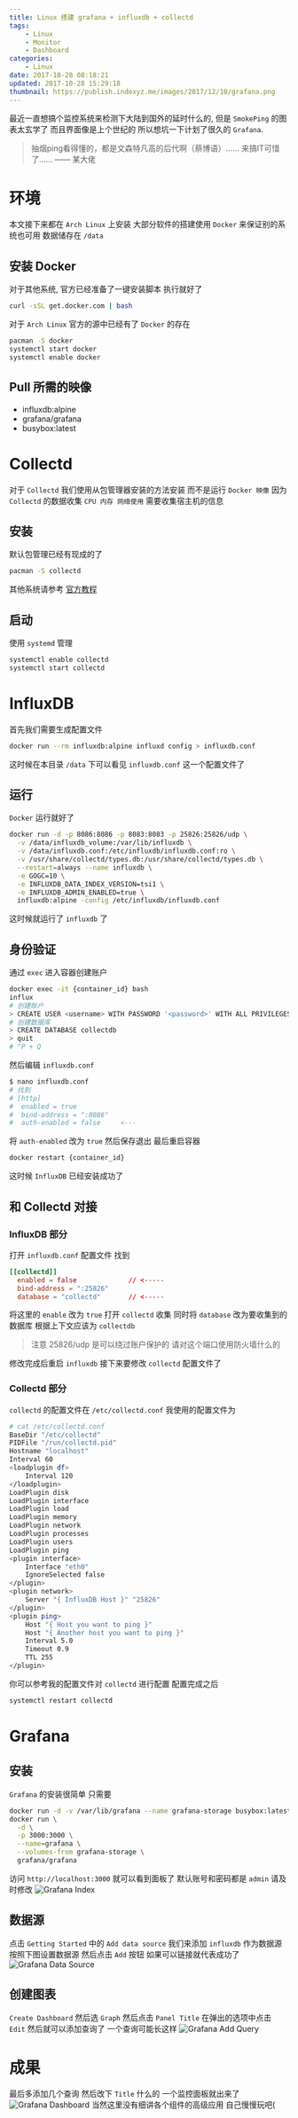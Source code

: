 ```yaml
---
title: Linux 搭建 grafana + influxdb + collectd
tags: 
    - Linux
    - Monitor
    - Dashboard
categories:
    - Linux
date: 2017-10-28 08:18:21
updated: 2017-10-28 15:29:18
thumbnail: https://publish.indexyz.me/images/2017/12/10/grafana.png
---
```

最近一直想搞个监控系统来检测下大陆到国外的延时什么的, 但是 `SmokePing` 的图表太玄学了 而且界面像是上个世纪的 所以想坑一下计划了很久的 `Grafana`.

<!-- more -->

> 抽烟ping看得懂的，都是文森特凡高的后代啊（蔡博语）…… 来搞IT可惜了…… —— 某大佬

# 环境
本文接下来都在 `Arch Linux` 上安装 大部分软件的搭建使用 `Docker` 来保证别的系统也可用
数据储存在 `/data`

## 安装 Docker
对于其他系统, 官方已经准备了一键安装脚本 执行就好了
```bash
curl -sSL get.docker.com | bash
```
对于 `Arch Linux` 官方的源中已经有了 `Docker` 的存在
```bash
pacman -S docker
systemctl start docker
systemctl enable docker
```

## Pull 所需的映像
* influxdb:alpine
* grafana/grafana
* busybox:latest

# Collectd
对于 `Collectd` 我们使用从包管理器安装的方法安装 而不是运行 `Docker 映像` 因为 `Collectd` 的数据收集 `CPU 内存 网络使用` 需要收集宿主机的信息
## 安装
默认包管理已经有现成的了
```bash
pacman -S collectd
```
其他系统请参考 [官方教程](https://collectd.org/download.shtml)
## 启动
使用 `systemd` 管理
```bash
systemctl enable collectd
systemctl start collectd
```
# InfluxDB
首先我们需要生成配置文件 
```bash
docker run --rm influxdb:alpine influxd config > influxdb.conf
```
这时候在本目录 `/data` 下可以看见 `influxdb.conf` 这一个配置文件了
## 运行
`Docker` 运行就好了
```bash
docker run -d -p 8086:8086 -p 8083:8083 -p 25826:25826/udp \
  -v /data/influxdb_volume:/var/lib/influxdb \
  -v /data/influxdb.conf:/etc/influxdb/influxdb.conf:ro \
  -v /usr/share/collectd/types.db:/usr/share/collectd/types.db \
  --restart=always --name influxdb \
  -e GOGC=10 \
  -e INFLUXDB_DATA_INDEX_VERSION=tsi1 \
  -e INFLUXDB_ADMIN_ENABLED=true \
  influxdb:alpine -config /etc/influxdb/influxdb.conf
```
这时候就运行了 `influxdb` 了
## 身份验证
通过 `exec` 进入容器创建账户
```bash
docker exec -it {container_id} bash
influx
# 创建账户
> CREATE USER <username> WITH PASSWORD '<password>' WITH ALL PRIVILEGES
# 创建数据库
> CREATE DATABASE collectdb
> quit
# ^P + Q 
```
然后编辑 `influxdb.conf`
```bash
$ nano influxdb.conf
# 找到 
# [http]
#  enabled = true
#  bind-address = ":8086"
#  auth-enabled = false     <---
```
将 `auth-enabled` 改为 `true` 然后保存退出 最后重启容器
```bash
docker restart {container_id}
```
这时候 `InfluxDB` 已经安装成功了
## 和 Collectd 对接
### InfluxDB 部分
打开 `influxdb.conf` 配置文件
找到
```conf
[[collectd]]
  enabled = false             // <-----
  bind-address = ":25826"
  database = "collectd"       // <-----
```
将这里的 `enable` 改为 `true` 打开 `collectd` 收集
同时将 `database` 改为要收集到的数据库 根据上下文应该为 `collectdb`
> 注意 25826/udp 是可以绕过账户保护的 请对这个端口使用防火墙什么的

修改完成后重启 `influxdb` 接下来要修改 `collectd` 配置文件了
### Collectd 部分
`collectd` 的配置文件在 `/etc/collectd.conf`
我使用的配置文件为
```bash
# cat /etc/collectd.conf
BaseDir "/etc/collectd"
PIDFile "/run/collectd.pid"
Hostname "localhost"
Interval 60
<loadplugin df> 
    Interval 120
</loadplugin>
LoadPlugin disk
LoadPlugin interface
LoadPlugin load
LoadPlugin memory
LoadPlugin network
LoadPlugin processes
LoadPlugin users
LoadPlugin ping
<plugin interface>
    Interface "eth0"
    IgnoreSelected false
</plugin>
<plugin network>
    Server "{ InfluxDB Host }" "25826"
</plugin>
<plugin ping>
    Host "{ Host you want to ping }"
    Host "{ Another host you want to ping }"
    Interval 5.0
    Timeout 0.9
    TTL 255
</plugin>
```
你可以参考我的配置文件对 `collectd` 进行配置
配置完成之后
```bash
systemctl restart collectd
```
# Grafana
## 安装
`Grafana` 的安装很简单 只需要
```bash
docker run -d -v /var/lib/grafana --name grafana-storage busybox:latest
docker run \
  -d \
  -p 3000:3000 \
  --name=grafana \
  --volumes-from grafana-storage \
  grafana/grafana
```
访问 `http://localhost:3000` 就可以看到面板了
默认账号和密码都是 `admin` 请及时修改
![Grafana Index](https://publish.indexyz.me/images/2017/12/12/Grafana-Index.png)

## 数据源
点击 `Getting Started` 中的 `Add data source` 我们来添加 `influxdb` 作为数据源
按照下图设置数据源 然后点击 `Add` 按钮 如果可以链接就代表成功了
![Grafana Data Source](https://publish.indexyz.me/images/2017/12/12/Grafana-Data-Source.png)

## 创建图表
`Create Dashboard` 然后选 `Graph`
然后点击 `Panel Title` 在弹出的选项中点击 `Edit` 然后就可以添加查询了
一个查询可能长这样
![Grafana Add Query](https://publish.indexyz.me/images/2017/12/12/Grafana-Add-Query.png)

# 成果
最后多添加几个查询 然后改下 `Title` 什么的 一个监控面板就出来了
![Grafana Dashboard](https://publish.indexyz.me/images/2017/12/12/Grafana-Dashboard.png)
当然这里没有细讲各个组件的高级应用 自己慢慢玩吧(
